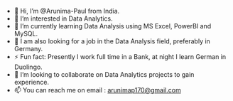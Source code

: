 - 👋 Hi, I’m @Arunima-Paul from India.
- 👀 I’m interested in Data Analytics.
- 🌱 I’m currently learning Data Analysis using MS Excel, PowerBI and MySQL.
- 👀 I am also looking for a job in the Data Analysis field, preferably in Germany.
- ⚡ Fun fact: Presently I work full time in a Bank, at night I learn German in Duolingo.
- 💞️ I’m looking to collaborate on Data Analytics projects to gain experience.
- 📫 You can reach me on email : arunimap170@gmail.com
<!---
Arunima-Paul/Arunima-Paul is a ✨ special ✨ repository because its `README.md` (this file) appears on your GitHub profile.
You can click the Preview link to take a look at your changes.
--->
